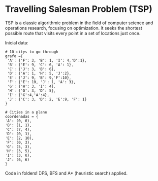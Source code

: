 # Travelling Salesman Problem (TSP)
TSP is a classic algorithmic problem in the field of computer science and operations research, focusing on optimization. It seeks the shortest possible route that visits every point in a set of locations just once.

Inicial data:
````
# 10 citys to go through
grafo ={
 'A': {'F': 3, 'B': 1, 'I': 4,'D':1},
 'B': {'E': 9, 'C': 6, 'A': 1},
 'C': {'J': 3, 'B': 6},
 'D': {'A': 1, 'H': 5, 'J':2},
 'E': {'J': 9, 'B': 9,'F':10},
 'F': {'E': 10, 'J': 1, 'A': 3},
 'G': {'H': 3, 'I': 4},
 'H': {'G': 3, 'D': 5},
 'I': {'G':4,'A':4},
 'J': {'C': 3, 'D': 2, 'E':9, 'F': 1}
}

# Cities in a plane
coordenadas = {
'A': (0, 0),
'B': (1, 1),
'C': (7, 4),
'D': (0, 1),
'E': (2, 10),
'F': (0, 3),
'G': (5, 3),
'H': (3, 5),
'I': (3, 0),
'J': (6, 6)
}
````

Code in folders! DFS, BFS and A* (heuristic search) applied.

